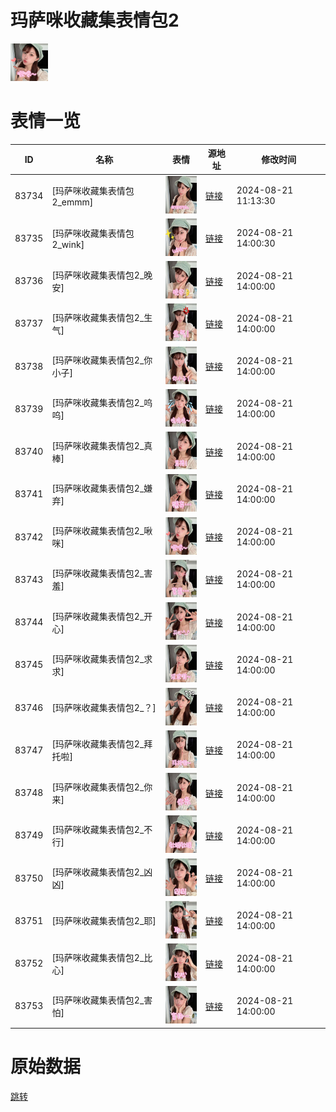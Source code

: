 # 玛萨咪收藏集表情包2

<img src="./cover.png" height="60" alt="cover" />

# 表情一览

|ID|名称|表情|源地址|修改时间|
|----|----|----|----|----|
|83734|[玛萨咪收藏集表情包2_emmm]|<img src="./pic/083734_%5B玛萨咪收藏集表情包2_emmm%5D.jpg" height="60" alt="emmm"/>|[链接](https://i0.hdslb.com/bfs/garb/68879bd755ae660baccaa8cf12623bb77b756dac.jpg)|2024-08-21 11:13:30|
|83735|[玛萨咪收藏集表情包2_wink]|<img src="./pic/083735_%5B玛萨咪收藏集表情包2_wink%5D.jpg" height="60" alt="wink"/>|[链接](https://i0.hdslb.com/bfs/garb/b5b26369333230736a1d9e19bc4f0c43222acf80.jpg)|2024-08-21 14:00:30|
|83736|[玛萨咪收藏集表情包2_晚安]|<img src="./pic/083736_%5B玛萨咪收藏集表情包2_晚安%5D.jpg" height="60" alt="晚安"/>|[链接](https://i0.hdslb.com/bfs/garb/e76683979b9d063cfd9c6435eac41c1378376e26.jpg)|2024-08-21 14:00:00|
|83737|[玛萨咪收藏集表情包2_生气]|<img src="./pic/083737_%5B玛萨咪收藏集表情包2_生气%5D.jpg" height="60" alt="生气"/>|[链接](https://i0.hdslb.com/bfs/garb/8da620546b592e0a39a5eaeedee476de3d94b1c3.jpg)|2024-08-21 14:00:00|
|83738|[玛萨咪收藏集表情包2_你小子]|<img src="./pic/083738_%5B玛萨咪收藏集表情包2_你小子%5D.jpg" height="60" alt="你小子"/>|[链接](https://i0.hdslb.com/bfs/garb/3d0129096087a00d5f7c819351911e749e176197.jpg)|2024-08-21 14:00:00|
|83739|[玛萨咪收藏集表情包2_呜呜]|<img src="./pic/083739_%5B玛萨咪收藏集表情包2_呜呜%5D.jpg" height="60" alt="呜呜"/>|[链接](https://i0.hdslb.com/bfs/garb/3a8fd2e35e58fc8bf8a7d3bacc4b817a6549876d.jpg)|2024-08-21 14:00:00|
|83740|[玛萨咪收藏集表情包2_真棒]|<img src="./pic/083740_%5B玛萨咪收藏集表情包2_真棒%5D.jpg" height="60" alt="真棒"/>|[链接](https://i0.hdslb.com/bfs/garb/6830d51b9e1e38a0274c32f25b082854376a4017.jpg)|2024-08-21 14:00:00|
|83741|[玛萨咪收藏集表情包2_嫌弃]|<img src="./pic/083741_%5B玛萨咪收藏集表情包2_嫌弃%5D.jpg" height="60" alt="嫌弃"/>|[链接](https://i0.hdslb.com/bfs/garb/92de46a3056de6503e4bb0a382f620206c0eadc1.jpg)|2024-08-21 14:00:00|
|83742|[玛萨咪收藏集表情包2_啾咪]|<img src="./pic/083742_%5B玛萨咪收藏集表情包2_啾咪%5D.jpg" height="60" alt="啾咪"/>|[链接](https://i0.hdslb.com/bfs/garb/f6140ce5eef0c74be4e7e55d1bc870e2d7283984.jpg)|2024-08-21 14:00:00|
|83743|[玛萨咪收藏集表情包2_害羞]|<img src="./pic/083743_%5B玛萨咪收藏集表情包2_害羞%5D.jpg" height="60" alt="害羞"/>|[链接](https://i0.hdslb.com/bfs/garb/4ee788451c33dcfe12742a0bcb8cdbd42e2c47a7.jpg)|2024-08-21 14:00:00|
|83744|[玛萨咪收藏集表情包2_开心]|<img src="./pic/083744_%5B玛萨咪收藏集表情包2_开心%5D.jpg" height="60" alt="开心"/>|[链接](https://i0.hdslb.com/bfs/garb/27b433da257dbcdead4243978033792b8fec9902.jpg)|2024-08-21 14:00:00|
|83745|[玛萨咪收藏集表情包2_求求]|<img src="./pic/083745_%5B玛萨咪收藏集表情包2_求求%5D.jpg" height="60" alt="求求"/>|[链接](https://i0.hdslb.com/bfs/garb/cb7fd3b11ac490a180bc0a1661ef13f99863c33f.jpg)|2024-08-21 14:00:00|
|83746|[玛萨咪收藏集表情包2_？]|<img src="./pic/083746_%5B玛萨咪收藏集表情包2_？%5D.jpg" height="60" alt="？"/>|[链接](https://i0.hdslb.com/bfs/garb/5836f84b1d8d980df72c569c0fb04f2b3dc37731.jpg)|2024-08-21 14:00:00|
|83747|[玛萨咪收藏集表情包2_拜托啦]|<img src="./pic/083747_%5B玛萨咪收藏集表情包2_拜托啦%5D.jpg" height="60" alt="拜托啦"/>|[链接](https://i0.hdslb.com/bfs/garb/d937b0cf2420a297e244d8690dd9f9824a50ca35.jpg)|2024-08-21 14:00:00|
|83748|[玛萨咪收藏集表情包2_你来]|<img src="./pic/083748_%5B玛萨咪收藏集表情包2_你来%5D.jpg" height="60" alt="你来"/>|[链接](https://i0.hdslb.com/bfs/garb/774873f3a26373e76829b77f5b026610813fc245.jpg)|2024-08-21 14:00:00|
|83749|[玛萨咪收藏集表情包2_不行]|<img src="./pic/083749_%5B玛萨咪收藏集表情包2_不行%5D.jpg" height="60" alt="不行"/>|[链接](https://i0.hdslb.com/bfs/garb/82e952109e5ce832d03192b464ff44e92d189298.jpg)|2024-08-21 14:00:00|
|83750|[玛萨咪收藏集表情包2_凶凶]|<img src="./pic/083750_%5B玛萨咪收藏集表情包2_凶凶%5D.jpg" height="60" alt="凶凶"/>|[链接](https://i0.hdslb.com/bfs/garb/e3cc4bb7b8674986b59c222ef16e59462f150d1a.jpg)|2024-08-21 14:00:00|
|83751|[玛萨咪收藏集表情包2_耶]|<img src="./pic/083751_%5B玛萨咪收藏集表情包2_耶%5D.jpg" height="60" alt="耶"/>|[链接](https://i0.hdslb.com/bfs/garb/e7f9c383b44192e916a342741a740b54a91f96af.jpg)|2024-08-21 14:00:00|
|83752|[玛萨咪收藏集表情包2_比心]|<img src="./pic/083752_%5B玛萨咪收藏集表情包2_比心%5D.jpg" height="60" alt="比心"/>|[链接](https://i0.hdslb.com/bfs/garb/6b93fd695b9cfbfa311bf98d57279a1be163c97a.jpg)|2024-08-21 14:00:00|
|83753|[玛萨咪收藏集表情包2_害怕]|<img src="./pic/083753_%5B玛萨咪收藏集表情包2_害怕%5D.jpg" height="60" alt="害怕"/>|[链接](https://i0.hdslb.com/bfs/garb/a92736c78da7160e3dbfd05881ee56438e44565b.jpg)|2024-08-21 14:00:00|

# 原始数据

[跳转](./raw.json)

